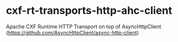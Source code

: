 # cxf-rt-transports-http-ahc-client
Apache CXF Runtime HTTP Transport on top of AsyncHttpClient (https://github.com/AsyncHttpClient/async-http-client)
